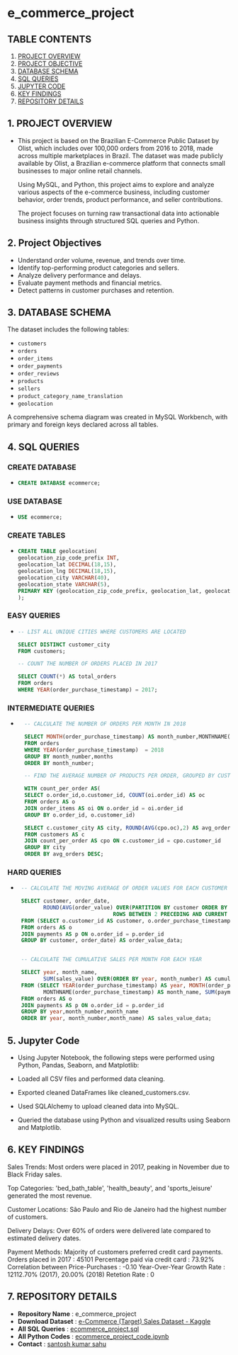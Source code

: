 # e_commerce_project

## TABLE CONTENTS
1. [PROJECT OVERVIEW](#project-overviw)
2. [PROJECT OBJECTIVE](#PROJECT-OBJECTIVE)
3. [DATABASE SCHEMA](#DATABASE-SCHEMA)
4. [SQL QUERIES](#SQL-QUERIES)
5. [JUPYTER CODE](#JUPYTER-CODE)
6. [KEY FINDINGS](#KEY-FINDINGS)
7. [REPOSITORY DETAILS](#repository-details)

## 1. PROJECT OVERVIEW
*   This project is based on the Brazilian E-Commerce Public Dataset by Olist, which includes over 100,000 orders from 2016 to 2018, made across multiple marketplaces in 
    Brazil. The dataset was made publicly available by Olist, a Brazilian e-commerce platform that connects small businesses to major online retail channels.

    Using MySQL, and Python, this project aims to explore and analyze various aspects of the e-commerce business, including customer behavior, order trends, product 
    performance, and seller contributions.

    The project focuses on turning raw transactional data into actionable business insights through structured SQL queries and Python.

## 2. Project Objectives

- Understand order volume, revenue, and trends over time.
- Identify top-performing product categories and sellers.
- Analyze delivery performance and delays.
- Evaluate payment methods and financial metrics.
- Detect patterns in customer purchases and retention.

## 3. DATABASE SCHEMA
The dataset includes the following tables:

- `customers`
- `orders`
- `order_items`
- `order_payments`
- `order_reviews`
- `products`
- `sellers`
- `product_category_name_translation`
- `geolocation`
  
A comprehensive schema diagram was created in MySQL Workbench, with primary and foreign keys declared across all tables.

## 4. SQL QUERIES

### CREATE DATABASE

*    ```sql
     CREATE DATABASE ecommerce;
     ```
     
### USE DATABASE

*   ```sql
    USE ecommerce;
    ```
### CREATE TABLES
*   ```sql
    CREATE TABLE geolocation(
    geolocation_zip_code_prefix INT,
    geolocation_lat DECIMAL(18,15),
    geolocation_lng DECIMAL(18,15),
    geolocation_city VARCHAR(40),
    geolocation_state VARCHAR(5),
    PRIMARY KEY (geolocation_zip_code_prefix, geolocation_lat, geolocation_lng)
    );
    ```

### EASY QUERIES

*   ```sql
    -- LIST ALL UNIQUE CITIES WHERE CUSTOMERS ARE LOCATED

    SELECT DISTINCT customer_city
    FROM customers;

    -- COUNT THE NUMBER OF ORDERS PLACED IN 2017

    SELECT COUNT(*) AS total_orders
    FROM orders
    WHERE YEAR(order_purchase_timestamp) = 2017;
    ```
    
### INTERMEDIATE QUERIES
* ```sql
    -- CALCULATE THE NUMBER OF ORDERS PER MONTH IN 2018 

    SELECT MONTH(order_purchase_timestamp) AS month_number,MONTHNAME(order_purchase_timestamp) AS  months, COUNT(order_id) AS order_count
    FROM orders
    WHERE YEAR(order_purchase_timestamp)  = 2018
    GROUP BY month_number,months
    ORDER BY month_number;

    -- FIND THE AVERAGE NUMBER OF PRODUCTS PER ORDER, GROUPED BY CUSTOMER CITY

    WITH count_per_order AS(
    SELECT o.order_id,o.customer_id, COUNT(oi.order_id) AS oc
    FROM orders AS o
    JOIN order_items AS oi ON o.order_id = oi.order_id
    GROUP BY o.order_id, o.customer_id)

    SELECT c.customer_city AS city, ROUND(AVG(cpo.oc),2) AS avg_orders
    FROM customers AS c
    JOIN count_per_order AS cpo ON c.customer_id = cpo.customer_id
    GROUP BY city
    ORDER BY avg_orders DESC;
  ```

### HARD QUERIES
*  ```sql
    -- CALCULATE THE MOVING AVERAGE OF ORDER VALUES FOR EACH CUSTOMER OVER THEIR ORDER HISTORY

    SELECT customer, order_date,
	       ROUND(AVG(order_value) OVER(PARTITION BY customer ORDER BY order_date
                                 ROWS BETWEEN 2 PRECEDING AND CURRENT ROW),2) AS moving_avg
    FROM (SELECT o.customer_id AS customer, o.order_purchase_timestamp AS order_date, SUM(p.payment_value) AS order_value
    FROM orders AS o
    JOIN payments AS p ON o.order_id = p.order_id
    GROUP BY customer, order_date) AS order_value_data;


    -- CALCULATE THE CUMULATIVE SALES PER MONTH FOR EACH YEAR

    SELECT year, month_name, 
           SUM(sales_value) OVER(ORDER BY year, month_number) AS cumulative_sum
    FROM (SELECT YEAR(order_purchase_timestamp) AS year, MONTH(order_purchase_timestamp)as month_number,
	       MONTHNAME(order_purchase_timestamp) AS month_name, SUM(payment_value) AS sales_value
    FROM orders AS o
    JOIN payments AS p ON o.order_id = p.order_id
    GROUP BY year,month_number,month_name
    ORDER BY year, month_number,month_name) AS sales_value_data;
    ```

## 5. Jupyter Code
-  Using Jupyter Notebook, the following steps were performed using Python, Pandas, Seaborn, and Matplotlib:

-  Loaded all CSV files and performed data cleaning.

-  Exported cleaned DataFrames like cleaned_customers.csv.

-  Used SQLAlchemy to upload cleaned data into MySQL.

-  Queried the database using Python and visualized results using Seaborn and Matplotlib.

## 6. KEY FINDINGS 
Sales Trends: Most orders were placed in 2017, peaking in November due to Black Friday sales.

Top Categories: 'bed_bath_table', 'health_beauty', and 'sports_leisure' generated the most revenue.

Customer Locations: São Paulo and Rio de Janeiro had the highest number of customers.

Delivery Delays: Over 60% of orders were delivered late compared to estimated delivery dates.

Payment Methods: Majority of customers preferred credit card payments.
Orders placed in 2017 : 45101
Percentage paid via credit card : 73.92%
Correlation between Price-Purchases : -0.10
Year-Over-Year Growth Rate : 12112.70% (2017), 20.00% (2018)
Retetion Rate : 0

## 7. REPOSITORY DETAILS
*  **Repository Name** : e_commerce_project
*  **Download Dataset** : [e-Commerce (Target) Sales Dataset - Kaggle](https://www.kaggle.com/datasets/ujjwalinsights/target-case-study-using-sql)
*  **All SQL Queries** : [ecommerce_project.sql](https://github.com/Santosh96736/e_commerce_project/blob/main/ecommer_project.sql)
*  **All Python Codes** : [ecommerce_project_code.ipynb](https://github.com/Santosh96736/e_commerce_project/blob/main/ecommerce_project_code.ipynb)
*  **Contact** : [santosh kumar sahu](santosh96736@gmail.com)


